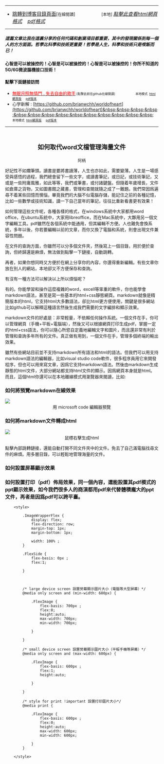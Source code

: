 ****
- [<font size=3>跳轉到博客目錄頁面</font>](../../tableOfContent.md)[<font size=2>在線閱讀</font>]&nbsp;&nbsp; &nbsp; &nbsp; &nbsp; &nbsp; &nbsp; &nbsp; &nbsp; &nbsp;&nbsp; &nbsp;  <font size=2> [本地] </font><font size=3>[*_點擊此查看html網頁格式_*](../../tableOfContent.html)&nbsp; &nbsp; [*_pdf格式_*](../../tableOfContent.md.pdf)</font>
****

##### *_這篇文章比我在這裏分享的任何代碼和創業項目都重要，其中的發現關係到每一個人的方方面面。哲學比科學和技術更重要！哲學是人生，科學和技術只是喫飯而已！_*

#### 心智是可以被操控的！心智是可以被操控的！心智是可以被操控的！你所不知道的5G/6G微波腦機接口技術！ 

#### 點擊下面鏈接訪問
- [<font color=red>無眠月照無情門 . 失去自由的歌手</font>](https://github.com/brianwchh/worldofheart/blob/main/md_and_html/%E7%84%A1%E7%9C%A0%E6%9C%88%E7%85%A7%E7%84%A1%E6%83%85%E9%96%80.md)<font size=1> [點擊此前往github在線閱讀]</font> &nbsp;&nbsp;&nbsp;&nbsp;&nbsp;&nbsp;&nbsp;&nbsp;&nbsp;&nbsp;&nbsp;&nbsp;&nbsp;&nbsp;&nbsp; <font size=1>本地模式 &nbsp;[html網頁版](../../md_and_html/無眠月照無情門.html) &nbsp;&nbsp;&nbsp; [pdf版本](../../md_and_html/無眠月照無情門.md.pdf) </font>
- 心学新解 : [https://github.com/brianwchh/worldofheart](https://github.com/brianwchh/worldofheart)&nbsp;&nbsp;&nbsp;&nbsp;&nbsp;&nbsp;&nbsp;&nbsp;&nbsp;&nbsp;&nbsp;&nbsp;&nbsp;&nbsp;&nbsp; <font size=1>本地模式 &nbsp;[html網頁版](../../md_and_html/心學新解.html) &nbsp;&nbsp;&nbsp; [pdf版本](../../md_and_html/心學新解.md.pdf) </font>

****

</br>

****<p align="center" style="font-size: 20px;">如何取代word文檔管理海量文件 </p>****
<p align="center" style="font-size: small;">阿柄</p>

好記性不如爛筆頭。讀書是要將書讀薄，人生也亦如此，需要變薄。人生是一場感受與感悟的過程，我們總會留下一些文字，或讀書筆記，或日記，或技術筆記，又或是一些附庸風雅，如此等等，我們或筆書，或付諸鍵盤。但隨着年歲增長，文件如倉庫之貨物，又如圖書館之藏書，管理和查閱就隨之成了一難題。我們常因爲遍尋不着某些回憶而懊惱，畢竟我們的大腦不似電腦存儲，能記住之前的各種記憶，比如一些數學或技術知識，讀一下自己當年的筆記，往往比重新看書更有效果！   

如何管理這些文件呢，各種各樣的格式，在windows系統中大家都用word office，在ubuntu系統中，大家用libreoffice，而在Mac系統中，大夥用另一個文字編輯工具。pdf雖然在各個系統中能通用，但其編輯不方便。人也難免會換系統，多年以後，你若要編輯以前的文章，而你又換了電腦和系統，則會出現文件兼容性問題。

在文件的查詢方面，你雖然可以分多個文件夾，然後寫上一個目錄，用於便於查詢，但終歸還是麻煩，無法做到點擊一下鏈接，自動跳轉。  

再者，如果你想同時又方便於在網上分享你的內容，你還得重新編輯。有些文章你放在別人的網站，本地卻又不方便保存和查詢。   

有沒有一種方法可以解決以上所以煩惱呢？   

有的。你能學習和操作這麼複雜的word，excell等笨重的軟件，你也能學會markdown語法，甚至是寫一些基本的html+css靜態網頁。markdown就像是精簡版本的html，它支持html大多數語法，卻比html更方便使用，關鍵是很多網站比如github可以解釋這種語言然後生成我們需要的文字編排和顯示效果。   

markdown文件的好處是：非常輕量，不依賴任何操作系統。一個文件在手，你可以管理網頁（手機+平板+電腦端），然後又可以根據網頁打印生成pdf，掌握一定的html+css語法，你可以隨心所慾自定義地編輯文字和圖片，而且還非常有利於管理和查詢多年所有的文件。真正做有用到，一個文件在手，管理多個終端的輸出效果。

雖然有些網站目前並不支持markdown所有語法和html的語法。但我們可以用支持markdown語法的編輯器，比如visual studio code軟件，很多程序員用它來開發程序，但也可以用來寫文章，因爲它支持markdown語法。然後由markdown生成靜態的html文件，大部分網站都支持html文件的顯示。因爲網頁本身就是html。而且，這個html你還可以在本地離線模式用瀏覽器來閱讀，比如: 
### 如何將預覽markdown在線效果 
<!-- image area, flex to make it center,it may not work for github, for html and pdf rendering only -->
<div align="center" style="page-break-inside: avoid; margin-top:1px; margin-bottom:1px;"> <!-- pictureWrapper_div add this only to make the bendan github understand -->
<div class="ImageWrapperFlex" >
<div class="FlexSide"  ></div>
<image class="FlexImage"   src='./images/preview.png'/>
<div class="FlexSide" ></div>
</div>
<p align="center" style="margin:0px;"> 用 microsoft code 編輯器預覽 </p> 
</div> <!-- end pictureWrapper_div -->


### 如何將markdown文件轉成html   

<!-- image area, flex to make it center,it may not work for github, for html and pdf rendering only -->
<div align="center" style="page-break-inside: avoid; margin-top:1px; margin-bottom:1px;"> <!-- pictureWrapper_div add this only to make the bendan github understand -->
<div class="ImageWrapperFlex" >
<div class="FlexSide"  ></div>
<image class="FlexImage"   src='./images/exportHtml.png'/>
<div class="FlexSide" ></div>
</div>
<p align="center" style="margin:0px;"> 鼠標右擊生成html</p> 
</div> <!-- end pictureWrapper_div -->

點擊內部跳轉鏈接，還能自動打開不同文件夾中的文件。免去了自己滿電腦找尋文件的麻煩。用多層目錄，可以輕鬆地管理海量的文件。

### 如何設置屏幕顯示效果
### 如何設置打印（pdf）佈局效果，同一個內容，還能設置其pdf模式的ppt顯示效果，如今我們很多人的商演都用pdf來代替體積龐大的ppt文件，再者是因爲pdf可以跨平臺。

        <style>

            .ImageWrapperFlex {
                display: flex; 
                flex-direction: row; 
                margin-top: 1px; 
                margin-bottom: 1px;

                width: 100% ;
            }

            .FlexSide {
                flex-basis: 0px ;
                flex:1;

            }



            /* large device screen 設置熒幕顯示圖片大小（電腦等大型屏幕）*/
            @media only screen and (min-width: 600px) {

                .FlexImage {
                    flex-basis: 700px ;
                    flex:0;    
                    height:auto; 
                    max-width: 700px;
                    min-width: 700px;
                
                }

            }

            /* small device screen 設置熒幕顯示圖片大小（平板手機等屏幕）*/
            @media only screen and (max-width: 600px) {
                
                .FlexImage {
                    flex-basis: 600px ;
                    flex:1;
                    height:auto; 
                
                }

            }

            /* style for print !important 設置打印圖片大小*/
            @media print {

                .FlexImage {
                    flex-basis: 600px ;
                    flex:0;    
                    height:auto; 
                    max-width: 600px;
                    min-width: 600px;
                
                }
            }

        </style>


<!-- 共用的css -->
<!-- <head>
    <link rel="stylesheet" href="../common_css/common_style.css">
</head> -->

</br>

</br>

</br>

</br>

</br>

</br>

<style>

.ImageWrapperFlex {
    display: flex; 
    flex-direction: row; 
    margin-top: 1px; 
    margin-bottom: 1px;

    width: 100% ;
}

.FlexSide {
    flex-basis: 0px ;
    flex:1;

}



/* large device screen 設置熒幕顯示圖片大小（電腦等大型屏幕）*/
@media only screen and (min-width: 600px) {

    .FlexImage {
        flex-basis: 900px ;
        flex:0;    
        height:auto; 
        max-width: 900px;
        min-width: 900px;
     
    }

}

 /* small device screen 設置熒幕顯示圖片大小（平板手機等屏幕）*/
@media only screen and (max-width: 600px) {
    
    .FlexImage {
        flex-basis: 600px ;
        flex:1;
        height:auto; 
     
    }

}

/* style for print !important 設置打印圖片大小*/
@media print {

    .FlexImage {
        flex-basis: 600px ;
        flex:0;    
        height:auto; 
        max-width: 600px;
        min-width: 600px;
     
    }
}

</style>


<!-- 共用的css -->
<!-- <head>
    <link rel="stylesheet" href="../common_css/common_style.css">
</head> -->



 




        